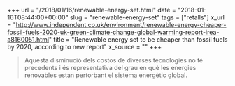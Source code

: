 +++
url = "/2018/01/16/renewable-energy-set.html"
date = "2018-01-16T08:44:00+00:00"
slug = "renewable-energy-set"
tags = ["retalls"]
x_url = "http://www.independent.co.uk/environment/renewable-energy-cheaper-fossil-fuels-2020-uk-green-climate-change-global-warming-report-irea-a8160051.html"
title = "Renewable energy set to be cheaper than fossil fuels by 2020, according to new report"
x_source = ""
+++


> Aquesta disminució dels costos de diverses tecnologies no té precedents i és representativa del grau en què les energies renovables estan pertorbant el sistema energètic global.

